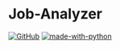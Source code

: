 # Job-Analyzer

[![GitHub](https://img.shields.io/github/license/TejasPrabhu/CSC-510-HW-1)](https://github.com/TejasPrabhu/CSC-510-HW-1/blob/main/LICENSE)
[![made-with-python](https://img.shields.io/badge/Made%20with-Python-1f425f.svg)](https://www.python.org/)
